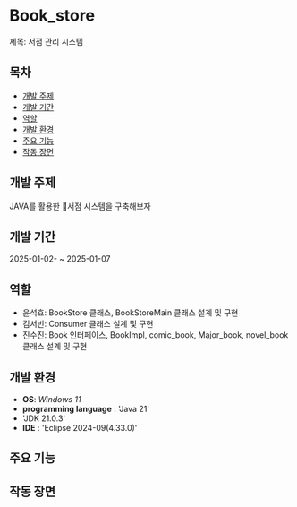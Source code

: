 # Book_store

제목: 서점 관리 시스템

## 목차

  - [개발 주제](#-개발-주제)
  - [개발 기간](#-개발-기간)
  - [역할](#-역할)
  - [개발 환경](#-개발-환경)
  - [주요 기능](#-주요-기능)
  - [작동 장면](#-작동-장면)


## 개발 주제

JAVA를 활용한 :closed_book:서점 시스템을 구축해보자


## 개발 기간

2025-01-02- ~ 2025-01-07

## 역할

 - 윤석효: BookStore 클래스, BookStoreMain 클래스 설계 및 구현
 - 김서빈: Consumer 클래스 설계 및 구현
 - 진수진: Book 인터페이스, BookImpl, comic_book, Major_book, novel_book 클래스 설계 및 구현


## 개발 환경

 - **OS**: *Windows 11*
 - **programming language** : 'Java 21'
 - 'JDK 21.0.3'
 - **IDE** : 'Eclipse 2024-09(4.33.0)'


## 주요 기능


## 작동 장면
